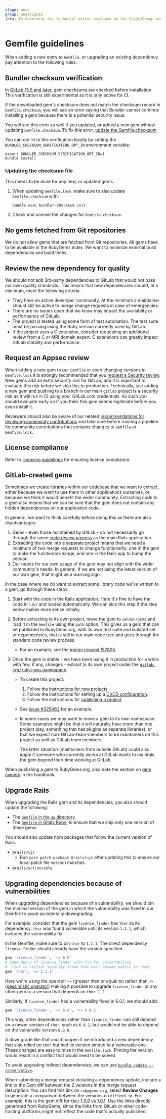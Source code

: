 ```yaml
---
stage: none
group: unassigned
info: To determine the technical writer assigned to the Stage/Group associated with this page, see https://about.gitlab.com/handbook/product/ux/technical-writing/#assignments
---
```


# Gemfile guidelines

When adding a new entry to `Gemfile`, or upgrading an existing dependency pay
attention to the following rules.

## Bundler checksum verification

In [GitLab 15.5 and later](https://gitlab.com/gitlab-org/gitlab/-/merge_requests/98508), gem
checksums are checked before installation. This verification is still
experimental so it is only active for CI.

If the downloaded gem's checksum does not match the checksum record in
`Gemfile.checksum`, you will see an error saying that Bundler cannot continue
installing a gem because there is a potential security issue.

You will see this error as well if you updated, or added a new gem without
updating `Gemfile.checksum`. To fix this error,
[update the Gemfile.checksum](#updating-the-checksum-file).

You can opt-in to this verification locally by setting the
`BUNDLER_CHECKSUM_VERIFICATION_OPT_IN` environment variable:

```shell
export BUNDLER_CHECKSUM_VERIFICATION_OPT_IN=1
bundle install
```

### Updating the checksum file

This needs to be done for any new, or updated gems.

1. When updating `Gemfile.lock`, make sure to also update `Gemfile.checksum` with:

   ```shell
   bundle exec bundler-checksum init
   ```

1. Check and commit the changes for `Gemfile.checksum`.

## No gems fetched from Git repositories

We do not allow gems that are fetched from Git repositories. All gems have
to be available in the RubyGems index. We want to minimize external build
dependencies and build times.

## Review the new dependency for quality

We should not add 3rd-party dependencies to GitLab that would not pass our own quality standards.
This means that new dependencies should, at a minimum, meet the following criteria:

- They have an active developer community. At the minimum a maintainer should still be active
  to merge change requests in case of emergencies.
- There are no issues open that we know may impact the availablity or performance of GitLab.
- The project is tested using some form of test automation. The test suite must be passing
  using the Ruby version currently used by GitLab.
- If the project uses a C extension, consider requesting an additional review from a C or MRI
  domain expert. C extensions can greatly impact GitLab stability and performance.

## Request an Appsec review

When adding a new gem to our `Gemfile` or even changing versions in
`Gemfile.lock` it is strongly recommended that you
[request a Security review](https://about.gitlab.com/handbook/engineering/security/#how-to-request-a-security-review).
New gems add an extra security risk for GitLab, and it is important to
evaluate this risk before we ship this to production. Technically, just adding
a new gem and pushing to a branch in our main `gitlab` project is a security
risk as it will run in CI using your GitLab.com credentials. As such you should
evaluate early on if you think this gem seems legitimate before you even
install it.

Reviewers should also be aware of our related
[recommendations for reviewing community contributions](code_review.md#community-contributions)
and take care before running a pipeline for community contributions that
contains changes to `Gemfile` or `Gemfile.lock`.

## License compliance

Refer to [licensing guidelines](licensing.md) for ensuring license compliance.

## GitLab-created gems

Sometimes we create libraries within our codebase that we want to
extract, either because we want to use them in other applications
ourselves, or because we think it would benefit the wider community.
Extracting code to a gem also means that we can be sure that the gem
does not contain any hidden dependencies on our application code.

In general, we want to think carefully before doing this as there are
also disadvantages:

1. Gems - even those maintained by GitLab - do not necessarily go
   through the same [code review process](code_review.md) as the main
   Rails application.
1. Extracting the code into a separate project means that we need a
   minimum of two merge requests to change functionality: one in the gem
   to make the functional change, and one in the Rails app to bump the
   version.
1. Our needs for our own usage of the gem may not align with the wider
   community's needs. In general, if we are not using the latest version
   of our own gem, that might be a warning sign.

In the case where we do want to extract some library code we've written
to a gem, go through these steps:

1. Start with the code in the Rails application. Here it's fine to have
   the code in `lib/` and loaded automatically. We can skip this step if
   the step below makes more sense initially.
1. Before extracting to its own project, move the gem to `vendor/gems` and
   load it in the `Gemfile` using the `path` option. This gives us a gem
   that can be published to RubyGems.org, with its own test suite and
   isolated set of dependencies, that is still in our main code tree and
   goes through the standard code review process.
   - For an example, see the [merge request !57805](https://gitlab.com/gitlab-org/gitlab/-/merge_requests/57805).
1. Once the gem is stable - we have been using it in production for a
   while with few, if any, changes - extract to its own project under
   the [`gitlab-org/ruby/gems` namespace](https://gitlab.com/gitlab-org/ruby/gems/).

   - To create this project:
       1. Follow the [instructions for new projects](https://about.gitlab.com/handbook/engineering/gitlab-repositories/#creating-a-new-project).
       1. Follow the instructions for setting up a [CI/CD configuration](https://about.gitlab.com/handbook/engineering/gitlab-repositories/#cicd-configuration).
       1. Follow the instructions for [publishing a project](https://about.gitlab.com/handbook/engineering/gitlab-repositories/#publishing-a-project).
   - See [issue #325463](https://gitlab.com/gitlab-org/gitlab/-/issues/325463)
     for an example.
   - In some cases we may want to move a gem to its own namespace. Some
     examples might be that it will naturally have more than one project
     (say, something that has plugins as separate libraries), or that we
     expect non-GitLab-team-members to be maintainers on this project as
     well as GitLab team members.

     The latter situation (maintainers from outside GitLab) could also
     apply if someone who currently works at GitLab wants to maintain
     the gem beyond their time working at GitLab.

When publishing a gem to RubyGems.org, also note the section on
[gem owners](https://about.gitlab.com/handbook/developer-onboarding/#ruby-gems)
in the handbook.

## Upgrade Rails

When upgrading the Rails gem and its dependencies, you also should update the following:

- The [`Gemfile` in the `qa` directory](https://gitlab.com/gitlab-org/gitlab/-/blob/master/qa/Gemfile).
- The [`Gemfile` in Gitaly Ruby](https://gitlab.com/gitlab-org/gitaly/-/blob/master/ruby/Gemfile),
  to ensure that we ship only one version of these gems.

You should also update npm packages that follow the current version of Rails:

- `@rails/ujs`
  - Run `yarn patch-package @rails/ujs` after updating this to ensure our local patch file version matches.
- `@rails/actioncable`

## Upgrading dependencies because of vulnerabilities

When upgrading dependencies because of a vulnerability, we
should pin the minimal version of the gem in which the vulnerability
was fixed in our Gemfile to avoid accidentally downgrading.

For example, consider that the gem `license_finder` has `thor` as its
dependency. `thor` was found vulnerable until its version `1.1.1`,
which includes the vulnerability fix.

In the Gemfile, make sure to pin `thor` to `1.1.1`. The direct
dependency `license_finder` should already have the version specified.

```ruby
gem 'license_finder', '~> 6.0'
# Dependency of license_finder with fix for vulnerability
# _link to initial security issue that will become public in time_
gem 'thor', '>= 1.1.1'
```

Here we're using the operator `>=` (greater than or equal to) rather
than `~>` ([pessimistic operator](https://thoughtbot.com/blog/rubys-pessimistic-operator))
making it possible to upgrade `license_finder` or any other gem to a
version that depends on `thor 1.2`.

Similarly, if `license_finder` had a vulnerability fixed in 6.0.1, we
should add:

```ruby
gem 'license_finder', '~> 6.0', '>= 6.0.1'
```

This way, other dependencies rather than `license_finder` can
still depend on a newer version of `thor`, such as `6.0.2`, but would
not be able to depend on the vulnerable version `6.0.0`.

A downgrade like that could happen if we introduced a new dependency
that also relied on `thor` but had its version pinned to a vulnerable
one. These changes are easy to miss in the `Gemfile.lock`. Pinning the
version would result in a conflict that would need to be solved.

To avoid upgrading indirect dependencies, we can use
[`bundle update --conservative`](https://bundler.io/man/bundle-update.1.html#OPTIONS).

When submitting a merge request including a dependency update,
include a link to the Gem diff between the 2 versions in the merge request
description. You can find this link on `rubygems.org`, select
**Review Changes** to generate a comparison
between the versions on `diffend.io`. For example, this is the gem
diff for [`thor` 1.0.0 vs 1.0.1](https://my.diffend.io/gems/thor/1.0.0/1.0.1). Use the
links directly generated from RubyGems, since the links from GitLab or other code-hosting
platforms might not reflect the code that's actually published.
